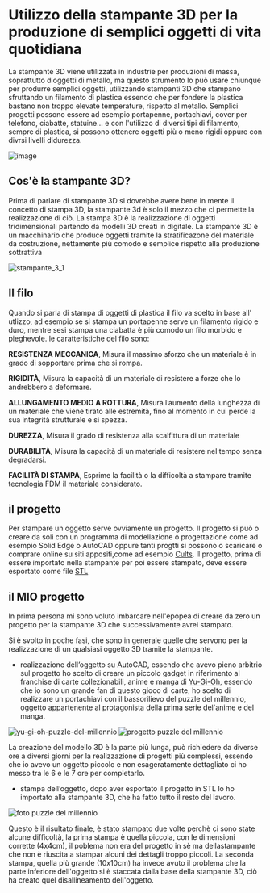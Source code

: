 # Utilizzo della stampante 3D per la produzione di semplici oggetti di vita quotidiana

La stampante 3D viene utilizzata in industrie per produzioni di massa, soprattutto dioggetti di metallo, ma questo strumento lo può usare chiunque per produrre semplici oggetti, utilizzando stampanti 3D che stampano sfruttando un filamento di plastica  essendo che per fondere la plastica bastano non troppo elevate temperature, rispetto al metallo. Semplici progetti possono essere ad esempio portapenne, portachiavi, cover per telefono, ciabatte, statuine... e con l'utilizzo di diversi tipi di filamento, sempre di plastica, si possono ottenere oggetti più o meno rigidi oppure con divrsi livelli didurezza.

![image](https://user-images.githubusercontent.com/101673906/168892005-e0162c37-817a-4d24-8292-472af1e113aa.png)


## Cos'è la stampante 3D?

Prima di parlare di stampante 3D si dovrebbe avere bene in mente il concetto di stampa 3D, la stampante 3d è solo il mezzo che ci permette la realizzazione di ciò. La stampa 3D è la realizzazione di oggetti tridimensionali partendo da modelli 3D creati in digitale. La stampante 3D è un macchinario che produce oggetti tramite la stratificazone del materiale da costruzione, nettamente più comodo e semplice rispetto alla produzione sottrattiva

![stampante_3_1](https://user-images.githubusercontent.com/101673906/163729054-200a2892-25c4-4917-8a1b-4fbd02448af8.jpg)


## Il filo
Quando si parla di stampa di oggetti di plastica il filo va scelto in base all' utlizzo, ad esempio se si stampa un portapenne serve un filamento rigido e duro, mentre sesi stampa una ciabatta è più comodo un filo morbido e pieghevole.
le caratteristiche del filo sono:

**RESISTENZA MECCANICA**, Misura il massimo sforzo che un materiale è in grado di sopportare prima che si rompa.

**RIGIDITÀ**, Misura la capacità di un materiale di resistere a forze che lo andrebbero a deformare. 

**ALLUNGAMENTO MEDIO A ROTTURA**, Misura l’aumento della lunghezza di un materiale che viene tirato alle estremità, fino al momento in cui perde la sua integrità strutturale e si spezza.

**DUREZZA**, Misura il grado di resistenza alla scalfittura di un materiale

**DURABILITÀ**, Misura la capacità di un materiale di resistere nel tempo senza degradarsi. 

**FACILITÀ DI STAMPA**, Esprime la facilità o la difficoltà a stampare tramite tecnologia FDM il materiale considerato. 



## il progetto
Per stampare un oggetto serve ovviamente un progetto. Il progetto si può o creare da soli con un programma di modellazione o progettazione come ad esempio Solid Edge o AutoCAD oppure tanti progtti si possono o scaricare o comprare online su siti appositi,come ad esempio [Cults](https://cults3d.com/en). Il progetto, prima di essere importato nella stampante per poi essere stampato, deve essere esportato come file [STL](https://it.wikipedia.org/wiki/STL_(formato_di_file))


## il **MIO** progetto
In prima persona mi sono voluto imbarcare nell'epopea di creare da zero un progetto per la stampante 3D che successivamente avrei stampato.

Si è svolto in poche fasi, che sono in generale quelle che servono per la realizzazione di un qualsiasi oggetto 3D tramite la stampante.

- realizzazione dell’oggetto su AutoCAD, essendo che avevo pieno arbitrio sul progetto ho scelto di creare un piccolo gadget in riferimento al franchise di carte collezionabili, anime e manga di [Yu-Gi-Oh](https://www.yugioh-card.com/it/), essendo che io sono un grande fan di questo gioco di carte, ho scelto di realizzare un portachiavi con il bassorilievo del puzzle del millennio, oggetto appartenente al protagonista della prima serie del'anime e del manga.

![yu-gi-oh-puzzle-del-millennio](https://user-images.githubusercontent.com/101673906/168908110-3506b82c-9167-4c4d-b1f1-39ff6821bb54.jpg)
![progetto puzzle del millennio ](https://user-images.githubusercontent.com/101673906/168913131-611fa044-e5ed-49eb-ae28-414f253d0f6c.png)


La creazione del modello 3D è la parte più lunga, può richiedere da diverse ore a diversi giorni per la realizzazione di progetti più complessi, essendo che io avevo un oggetto piccolo e non esageratamente dettagliato ci ho messo tra le 6 e le 7 ore per completarlo.

- stampa dell’oggetto, dopo aver esportato il progetto in STL lo ho importato alla stampante 3D, che ha fatto tutto il resto del lavoro.

![foto puzzle del millennio](https://user-images.githubusercontent.com/101673906/168914309-8afeb3f4-0f20-4b89-b8bc-f3fc68cb85e8.jpg)

Questo è il risultato finale, è stato stampato due volte perchè ci sono state alcune difficoltà, la prima stampa è quella piccola, con le dimensioni corrette (4x4cm), il poblema non era del progetto in sè ma dellastampante che non è riuscita a stampar alcuni dei dettagli troppo piccoli. La seconda stampa, quella più grande (10x10cm) ha invece avuto il problema che la parte inferiore dell'oggetto si è staccata dalla base della stampante 3D, ciò ha creato quel disallineamento dell'oggetto.
